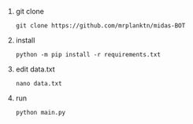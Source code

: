 1. git clone
   ```
   git clone https://github.com/mrplanktn/midas-BOT
2. install   
   ```
   python -m pip install -r requirements.txt
3. edit data.txt
   ```
   nano data.txt
4. run
   ```
   python main.py
